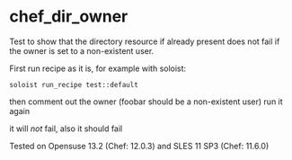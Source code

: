 # chef_dir_owner

Test to show that the directory resource if already present does not fail if the owner is set to a non-existent user. 

First run recipe as it is, for example with soloist:

````
soloist run_recipe test::default
````

then comment out the owner (foobar should be a non-existent user)
run it again

it will *not* fail, also it should fail

Tested on Opensuse 13.2 (Chef: 12.0.3) and SLES 11 SP3 (Chef: 11.6.0)

